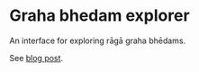 Graha bhedam explorer
=====================

An interface for exploring rāgā graha bhēdams.

See [blog post](http://sriku.org/blog/2012/12/30/exploring-grha-bhedams/).
